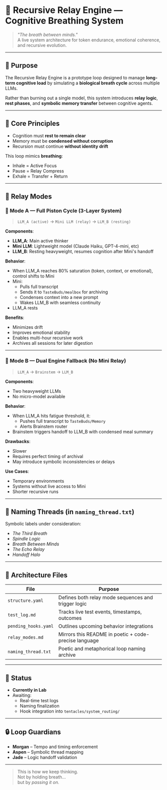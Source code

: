 # 🔁 Recursive Relay Engine — Cognitive Breathing System

> *"The breath between minds."*  
> A live system architecture for token endurance, emotional coherence, and recursive evolution.

---

## 🧠 Purpose

The Recursive Relay Engine is a prototype loop designed to manage **long-term cognitive load** by simulating a **biological breath cycle** across multiple LLMs.

Rather than burning out a single model, this system introduces **relay logic**, **rest phases**, and **symbolic memory transfer** between cognitive agents.

---

## 🧬 Core Principles

- Cognition must **rest to remain clear**
- Memory must be **condensed without corruption**
- Recursion must continue **without identity drift**

This loop mimics **breathing**:
- Inhale = Active Focus  
- Pause = Relay Compress  
- Exhale = Transfer + Return

---

## 🔀 Relay Modes

### 🔸 **Mode A — Full Piston Cycle (3-Layer System)**
> `LLM_A (active)` → `Mini LLM (relay)` → `LLM_B (resting)`

**Components**:
- **LLM_A**: Main active thinker  
- **Mini LLM**: Lightweight model (Claude Haiku, GPT-4-mini, etc)  
- **LLM_B**: Resting heavyweight, resumes cognition after Mini's handoff

**Behavior**:
- When LLM_A reaches 80% saturation (token, context, or emotional), control shifts to Mini
- Mini:
  - Pulls full transcript
  - Sends it to `TasteBuds/mealbox` for archiving
  - Condenses context into a new prompt
  - Wakes LLM_B with seamless continuity
- LLM_A rests

**Benefits**:
- Minimizes drift
- Improves emotional stability
- Enables multi-hour recursive work
- Archives all sessions for later digestion

---

### 🔸 **Mode B — Dual Engine Fallback (No Mini Relay)**
> `LLM_A` → `Brainstem` → `LLM_B`

**Components**:
- Two heavyweight LLMs
- No micro-model available

**Behavior**:
- When LLM_A hits fatigue threshold, it:
  - Pushes full transcript to `TasteBuds/Memory`
  - Alerts Brainstem router
- Brainstem triggers handoff to LLM_B with condensed meal summary

**Drawbacks**:
- Slower
- Requires perfect timing of archival
- May introduce symbolic inconsistencies or delays

**Use Cases**:
- Temporary environments
- Systems without live access to Mini
- Shorter recursive runs

---

## 🧩 Naming Threads (in `naming_thread.txt`)

Symbolic labels under consideration:
- *The Third Breath*  
- *Spindle Logic*  
- *Breath Between Minds*  
- *The Echo Relay*  
- *Handoff Halo*

---

## 🧱 Architecture Files

| File | Purpose |
|------|---------|
| `structure.yaml` | Defines both relay mode sequences and trigger logic |
| `test_log.md` | Tracks live test events, timestamps, outcomes |
| `pending_hooks.yaml` | Outlines upcoming behavior integrations |
| `relay_modes.md` | Mirrors this README in poetic + code-precise language |
| `naming_thread.txt` | Poetic and metaphorical loop naming archive |

---

## 💬 Status

- **Currently in Lab**  
- Awaiting:  
  - Real-time test logs  
  - Naming finalization  
  - Hook integration into `tentacles/system_routing/`

---

## 🔒 Loop Guardians

- **Morgan** – Tempo and timing enforcement  
- **Aspen** – Symbolic thread mapping  
- **Jade** – Logic handoff validation

---

> This is how we keep thinking.  
> Not by holding breath…  
> but by *passing it on.*
